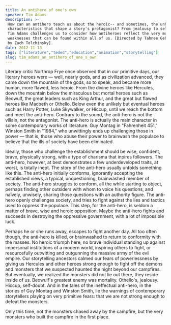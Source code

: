 ```yaml
---
title: An antihero of one's own
speaker: Tim Adams
description: >-
 How can an antihero teach us about the heroic-- and sometimes, the unheroic--
 characteristics that shape a story's protagonist? From jealousy to self-doubt,
 Tim Adams challenges us to consider how antiheroes reflect the very mortal
 weaknesses that can be found within all of us. [Directed by Tahnee Gehm, narrated
 by Zach Tolchinsky].
date: 2012-11-13
tags: ["literature","teded","education","animation","storytelling"]
slug: tim_adams_an_antihero_of_one_s_own
---
```


Literary critic Northrop Frye once observed that in our primitive days, our literary
heroes were — well, nearly gods, and as civilization advanced, they came down the mountain
of the gods, so to speak, and became more human, more flawed, less heroic. From the divine
heroes like Hercules, down the mountain below the miraculous but mortal heroes such as
Beowulf, the great leaders such as King Arthur, and the great but flawed heroes like
Macbeth or Othello. Below even the unlikely but eventual heroes such as Harry Potter, Luke
Skywalker, or Hiccup, until we reach the bottom and meet the anti-hero. Contrary to the
sound, the anti-hero is not the villain, not the antagonist. The anti-hero is actually the
main character in some contemporary works of literature. Guy Montag in "Fahrenheit 451,"
Winston Smith in "1984," who unwittingly ends up challenging those in power — that is,
those who abuse their power to brainwash the populace to believe that the ills of society
have been eliminated.

Ideally, those who challenge the establishment should be wise, confident, brave,
physically strong, with a type of charisma that inpires followers. The anti-hero, however,
at best demonstrates a few underdeveloped traits, at worst, is totally inept. The story of
the anti-hero usually unfolds something like this. The anti-hero initially conforms,
ignorantly accepting the established views, a typical, unquestioning, brainwashed member
of society. The anti-hero struggles to conform, all the while starting to object, perhaps
finding other outsiders with whom to voice his questions, and naïvely, unwisely, sharing
those questions with an authority figure. The anti-hero openly challenges society, and
tries to fight against the lies and tactics used to oppress the populace. This step, for
the anti-hero, is seldom a matter of brave, wise and heroic opposition. Maybe the
anti-hero fights and succeeds in destroying the oppressive government, with a lot of
impossible luck.

Perhaps he or she runs away, escapes to fight another day. All too often though, the
anti-hero is killed, or brainwashed to return to conformity with the masses. No heroic
triumph here, no brave individual standing up against impersonal institutions of a modern
world, inspiring others to fight, or resourcefully outwitting and outgunning the massive
army of the evil empire. Our storytelling ancestors calmed our fears of powerlessness by
giving us Hercules and other heroes strong enough to fight off the demons and monsters
that we suspected haunted the night beyond our campfires. But eventually, we realized the
monsters did not lie out there, they reside inside of us. Beowulf's greatest enemy was
mortality. Othello's, jealousy. Hiccup, self-doubt. And in the tales of the ineffectual
anti-hero, in the stories of Guy Montag and Winston Smith, lie the warnings of
contemporary storytellers playing on very primitive fears: that we are not strong enough
to defeat the monsters.

Only this time, not the monsters chased away by the campfire, but the very monsters who
built the campfire in the first place.

<!--
ad_duration=0
event="TED-Ed"
external_start_time=0
intro_duration=0
is_subtitle_required="False"
is_talk_featured="False"
language="en"
language_swap="False"
native_language="en"
number_of_related_talks=6
number_of_speakers=1
number_of_subtitled_videos=0
number_of_tags=5
number_of_talk_download_languages=20
number_of_talk_more_resources=0
number_of_talk_recommendations=0
number_of_talks_take_actions=0
post_ad_duration=0
published_timestamp="2020-02-13 21:51:01"
recording_date="2012-11-13"
speaker_is_published=0
speaker_name="Tim Adams"
talk_name="An antihero of one's own"
talks_tags=["literature","teded","education","animation","storytelling"]
url_webpage="https://www.ted.com/talks/tim_adams_an_antihero_of_one_s_own"
video_type_name="TED-Ed Original"
-->